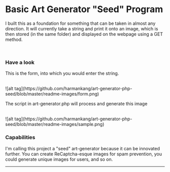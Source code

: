 
<h1>Basic Art Generator "Seed" Program</h1>
<p>I built this as a foundation for something that can be taken in almost any direction. It will currently take a string and print it onto an image, which is then stored (in the same folder) and displayed on the webpage using a GET method.</p>

<br>

<h3>Have a look</h3>
<p>This is the form, into which you would enter the string.</p>
<br>
![alt tag](https://github.com/harmankang/art-generator-php-seed/blob/master/readme-images/form.png)
<br>
<p>The script in art-generator.php will process and generate this image</p>
<br>
![alt tag](https://github.com/harmankang/art-generator-php-seed/blob/master/readme-images/sample.png)

<h3>Capabilities</h3>
<p>I'm calling this project a "seed" art-generator because it can be innovated further. You can create ReCaptcha-esque images for spam prevention, you could generate unique images for users, and so on.</p>

<hr>

<p></p>








